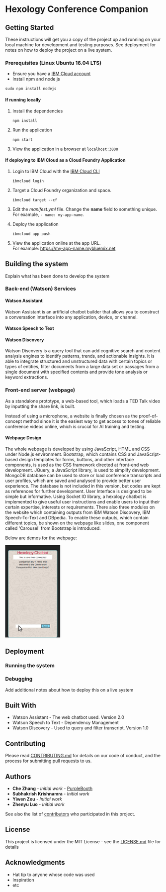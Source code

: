 # Hexology Conference Companion

## Getting Started

These instructions will get you a copy of the project up and running on your local machine for development and testing purposes. See deployment for notes on how to deploy the project on a live system.

### Prerequisites (Linux Ubuntu 16.04 LTS)

* Ensure you have a [IBM Cloud account](https://www.ibm.com/cloud/)
* Install npm and node js
```
sudo npm install nodejs
```
#### If running locally

1. Install the dependencies

    ```
    npm install
    ```

1. Run the application

    ```
    npm start
    ```

1. View the application in a browser at `localhost:3000`

#### If deploying to IBM Cloud as a Cloud Foundry Application

1. Login to IBM Cloud with the [IBM Cloud CLI](https://cloud.ibm.com/docs/cli/index.html#overview)

    ```
    ibmcloud login
    ```

1. Target a Cloud Foundry organization and space.

    ```
    ibmcloud target --cf
    ```

1. Edit the *manifest.yml* file. Change the **name** field to something unique.  
  For example, `- name: my-app-name`.
1. Deploy the application

    ```
    ibmcloud app push
    ```

1. View the application online at the app URL.  
For example: https://my-app-name.mybluemix.net

## Building the system

Explain what has been done to develop the system

### Back-end (Watson) Services

#### Watson Assistant

Watson Assistant is an artificial chatbot builder that allows you to construct a conversation interface into any application, device, or channel.
#### Watson Speech to Text

#### Watson Discovery

Watson Discovery is a query tool that can add cognitive search and content analysis engines to identify patterns, trends, and actionable insights. It is able to integrate structured and unstructured data with certain topics or types of entities, filter documents from a large data set or passages from a single document with specified contents and provide tone analysis or keyword extractions.

### Front-end server (webpage)

As a standalone prototype, a web-based tool, which loads a TED Talk video by inputting the share link, is built.

Instead of using a microphone, a website is finally chosen as the proof-of-concept method since it is the easiest way to get access to tones of reliable conference videos online, which is crucial for AI training and testing.

#### Webpage Design
The whole webpage is developed by using JavaScript, HTML and CSS under Node.js environment. Bootstrap, which contains CSS and JavaScript-based design templates for forms, buttons, and other interface components, is used as the CSS framework directed at front-end web development. JQuery, a JavaScript library, is used to simplify development. MongoDB database can be used to store or load conference transcripts and user profiles, which are saved and analysed to provide better user experience. The database is not included in this version, but codes are kept as references for further development. User Interface is designed to be simple but informative. Using Socket IO library, a hexology chatbot is implemented to give useful user instructions and enable users to input their certain expertise, interests or requirements. There also three modules on the website which containing outputs from IBM Watson Discovery, IBM Speech-To-Text and DBpedia. To enable these outputs, which contain different topics, be shown on the webpage like slides, one component called 'Carousel' from Bootstrap is introduced.

Below are demos for the webpage:

![Alt Text](https://github.com/skrish30/hexology-demo/blob/master/GIF/chatbot.gif?raw=truef)

## Deployment

### Running the system

### Debugging
Add additional notes about how to deploy this on a live system

## Built With

* Watson Assistant - The web chatbot used. Version 2.0
* Watson Speech to Text - Dependency Management
* Watson Discovery - Used to query and filter transcript. Version 1.0

## Contributing

Please read [CONTRIBUTING.md](https://gist.github.com/PurpleBooth/b24679402957c63ec426) for details on our code of conduct, and the process for submitting pull requests to us.


## Authors

* **Che Zhang** - *Initial work* - [PurpleBooth](https://github.com/PurpleBooth)
* **Subhakrish Krishnamra** - *Initial work* 
* **Yiwen Zou** - *Initial work* 
* **Zhenyu Luo** - *Initial work* 

See also the list of [contributors](https://github.com/your/project/contributors) who participated in this project.

## License

This project is licensed under the MIT License - see the [LICENSE.md](LICENSE.md) file for details

## Acknowledgments

* Hat tip to anyone whose code was used
* Inspiration
* etc
